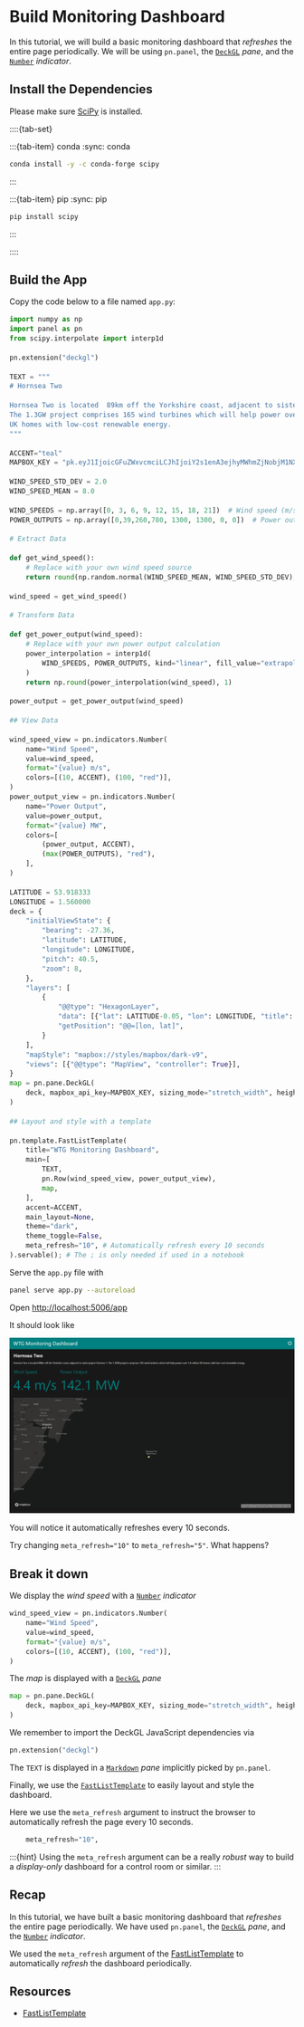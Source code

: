 # Build Monitoring Dashboard

In this tutorial, we will build a basic monitoring dashboard that *refreshes* the entire page periodically. We will be using `pn.panel`, the [`DeckGL`](../../reference/panes/DeckGL.ipynb) *pane*, and the [`Number`](../../reference/indicators/Number.ipynb) *indicator*.

## Install the Dependencies

Please make sure [SciPy](https://scipy.org/) is installed.

::::{tab-set}

:::{tab-item} conda
:sync: conda

``` bash
conda install -y -c conda-forge scipy
```

:::

:::{tab-item} pip
:sync: pip

``` bash
pip install scipy
```

:::

::::

## Build the App

Copy the code below to a file named `app.py`:

```python
import numpy as np
import panel as pn
from scipy.interpolate import interp1d

pn.extension("deckgl")

TEXT = """
# Hornsea Two

Hornsea Two is located  89km off the Yorkshire coast, adjacent to sister project Hornsea 1. \
The 1.3GW project comprises 165 wind turbines which will help power over 1.4 million \
UK homes with low-cost renewable energy.
"""

ACCENT="teal"
MAPBOX_KEY = "pk.eyJ1IjoicGFuZWxvcmciLCJhIjoiY2s1enA3ejhyMWhmZjNobjM1NXhtbWRrMyJ9.B_frQsAVepGIe-HiOJeqvQ"

WIND_SPEED_STD_DEV = 2.0
WIND_SPEED_MEAN = 8.0

WIND_SPEEDS = np.array([0, 3, 6, 9, 12, 15, 18, 21])  # Wind speed (m/s)
POWER_OUTPUTS = np.array([0,39,260,780, 1300, 1300, 0, 0])  # Power output (MW)

# Extract Data

def get_wind_speed():
    # Replace with your own wind speed source
    return round(np.random.normal(WIND_SPEED_MEAN, WIND_SPEED_STD_DEV), 1)

wind_speed = get_wind_speed()

# Transform Data

def get_power_output(wind_speed):
    # Replace with your own power output calculation
    power_interpolation = interp1d(
        WIND_SPEEDS, POWER_OUTPUTS, kind="linear", fill_value="extrapolate"
    )
    return np.round(power_interpolation(wind_speed), 1)

power_output = get_power_output(wind_speed)

## View Data

wind_speed_view = pn.indicators.Number(
    name="Wind Speed",
    value=wind_speed,
    format="{value} m/s",
    colors=[(10, ACCENT), (100, "red")],
)
power_output_view = pn.indicators.Number(
    name="Power Output",
    value=power_output,
    format="{value} MW",
    colors=[
        (power_output, ACCENT),
        (max(POWER_OUTPUTS), "red"),
    ],
)

LATITUDE = 53.918333
LONGITUDE = 1.560000
deck = {
    "initialViewState": {
        "bearing": -27.36,
        "latitude": LATITUDE,
        "longitude": LONGITUDE,
        "pitch": 40.5,
        "zoom": 8,
    },
    "layers": [
        {
            "@@type": "HexagonLayer",
            "data": [{"lat": LATITUDE-0.05, "lon": LONGITUDE, "title": "HornSea Two"}],
            "getPosition": "@@=[lon, lat]",
        }
    ],
    "mapStyle": "mapbox://styles/mapbox/dark-v9",
    "views": [{"@@type": "MapView", "controller": True}],
}
map = pn.pane.DeckGL(
    deck, mapbox_api_key=MAPBOX_KEY, sizing_mode="stretch_width", height=600
)

## Layout and style with a template

pn.template.FastListTemplate(
    title="WTG Monitoring Dashboard",
    main=[
        TEXT,
        pn.Row(wind_speed_view, power_output_view),
        map,
    ],
    accent=ACCENT,
    main_layout=None,
    theme="dark",
    theme_toggle=False,
    meta_refresh="10", # Automatically refresh every 10 seconds
).servable(); # The ; is only needed if used in a notebook
```

Serve the `app.py` file with

```bash
panel serve app.py --autoreload
```

Open [http://localhost:5006/app](http://localhost:5006/app)

It should look like

![WTG Monitoring Dashboard](../../_static/images/monitoring_dashboard.png)

You will notice it automatically refreshes every 10 seconds.

Try changing `meta_refresh="10"` to `meta_refresh="5"`. What happens?

## Break it down

We display the *wind speed* with a [`Number`](../../reference/indicators/Number.ipynb) *indicator*

```python
wind_speed_view = pn.indicators.Number(
    name="Wind Speed",
    value=wind_speed,
    format="{value} m/s",
    colors=[(10, ACCENT), (100, "red")],
)
```

The *map* is displayed with a [`DeckGL`](../../reference/panes/DeckGL.ipynb) *pane*

```python
map = pn.pane.DeckGL(
    deck, mapbox_api_key=MAPBOX_KEY, sizing_mode="stretch_width", height=600
)
```

We remember to import the DeckGL JavaScript dependencies via

```python
pn.extension("deckgl")
```

The `TEXT` is displayed in a [`Markdown`](../../reference/panes/Markdown.ipynb) *pane* implicitly picked by `pn.panel`.

Finally, we use the [`FastListTemplate`](../../reference/templates/FastListTemplate.ipynb) to easily layout and style the dashboard.

Here we use the `meta_refresh` argument to instruct the browser to automatically refresh the page every 10 seconds.

```python
    meta_refresh="10",
```

:::{hint}
Using the `meta_refresh` argument can be a really *robust* way to build a *display-only* dashboard for a control room or similar.
:::

## Recap

In this tutorial, we have built a basic monitoring dashboard that *refreshes* the entire page periodically. We have used  `pn.panel`, the [`DeckGL`](../../reference/panes/DeckGL.ipynb) *pane*, and the [`Number`](../../reference/indicators/Number.ipynb) *indicator*.

We used the `meta_refresh` argument of the [FastListTemplate](../../reference/templates/FastListTemplate.ipynb) to automatically *refresh* the dashboard periodically.

## Resources

- [FastListTemplate](../../reference/templates/FastListTemplate.ipynb)
